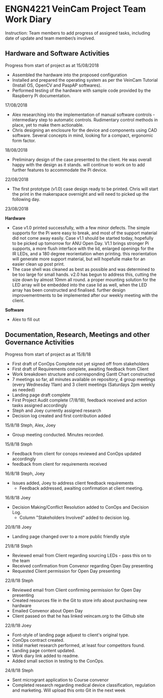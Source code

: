 # ENGN4221 VeinCam Project Team Work Diary

Instruction: Team members to add progress of assigned tasks, including date of update and team member/s involved.


## Hardware and Software Activities

Progress from start of project as at 15/08/2018
* Assembled the hardware into the proposed configuration
* Installed and prepared the operating system as per the VeinCam Tutorial (Install OS, OpenCV and PaspAP softwares).
* Performed testing of the hardware with sample code provided by the Raspberry Pi documentation.

17/08/2018
* Alex researching into the implementation of manual software controls - intermediary step to automatic controls. Rudimentary control methods in place, yet to make them actionable.
* Chris designing an enclosure for the device and components using CAD software. Several concepts in mind, looking for a compact, ergonomic form factor.

18/08/2018
* Preliminary design of the case presented to the client. He was overall happy with the design as it stands. will continue to work on to add further features to accommodate the Pi device.

22/08/2018
* The first prototype (v1.0) case design ready to be printed. Chris will start the print in the makerspace overnight and will need to picked up the following day.

23/08/2018

**Hardware**
* Case v1.0 printed successfully, with a few minor defects. The simple supports for the Pi were easy to break, and most of the support material did not come away easily. Case v1.1 should be started today, hopefully to be picked up tomorrow for ANU Open Day. V1.1 brings stronger Pi supports, a more flush interface with the lid, enlarged openings for the IR LEDs, and a 180 degree reorientation when printing. this reorientation will generate more support material, but will hopefulle make for an easier clean up post print.
* The case shell was cleaned as best as possible and was determined to be too large for small hands. v2.0 has begun to address this, cutting the size down by almost 10mm all round. a proper mounting solution for the LED array will be embedded into the case lid as well, when the LED array has been constructed and finalised. further design improvementments to be implemented after our weekly meeting with the client.

**Software**
* Alex to fill out

## Documentation, Research, Meetings and other Governance Activities

Progress from start of project as at 15/8/18
* First draft of ConOps Complete not yet signed off from stakeholders
* First draft of Requirements complete, awaiting feedback from Client
* Work breakdown structure and corresponding Gantt Chart constructed
* 7 meetings so far, all minutes available on repository, 4 group meetings (every Wednesday 11am) and 3 client meetings (Saturdays 2pm weekly as needed)
* Landing page draft complete
* First Project Audit complete (7/8/18), feedback received and action tasks assigned accordingly
* Steph and Joey currently assigned research
* Decision log created and first contribution added

15/8/18 Steph, Alex, Joey
* Group meeting conducted. Minutes recorded.

15/8/18 Steph
* Feedback from client for conops reviewed and ConOps updated accordingly
* feedback from client for requirements received

16/8/18 Steph, Joey
* Issues added, Joey to address client feedback requirements
  * Feedback addressed, awaiting confirmation at client meeting.

16/8/18 Joey
* Decision Making/Conflict Resolution added to ConOps and Decision Log.
  * Column "Stakeholders Involved" added to decision log.

20/8/18 Joey
* Landing page changed over to a more public friendly style

21/8/18 Steph
* Reviewed email from Client regarding sourcing LEDs - pass this on to the team
* Received confirmation from Convenor regarding Open Day presenting 
* Requested Client permission for Open Day presenting

22/8/18 Steph
* Reviewed email from Client confirming permission for Open Day presenting
* Created resources file in the Git to store info about purchasing new hardware
* Emailed Convenor about Open Day
* Client passed on that he has linked veincam.org to the Github site

22/8/18 Joey
* Font-style of landing page adjuest to client's original type.
* ConOps contract created.
* Initial market research performed, at least four competitors found.
* Landing page content updated.
* Work diary link added to readme.
* Added small section in testing to the ConOps.

24/8/18 Steph
* Sent microgrant application to Course convenor
* Completed research regarding medical device classification, regulation and marketing. Will upload this onto Git in the next week
